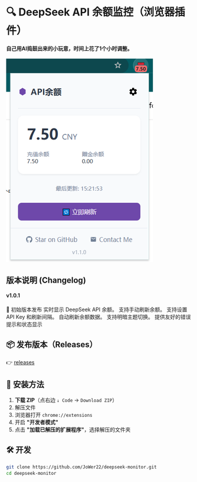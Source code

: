 # 🔍 DeepSeek API 余额监控（浏览器插件）
#### 自己用AI捣鼓出来的小玩意，时间上花了1个小时调整。
![插件截图](assets/screenshot.png)

## 版本说明 (Changelog)
#### v1.0.1
🎉 初始版本发布
实时显示 DeepSeek API 余额。
支持手动刷新余额。
支持设置 API Key 和刷新间隔。
自动刷新余额数据。
支持明暗主题切换。
提供友好的错误提示和状态显示

## 📦 发布版本（Releases）
👉 [releases](https://github.com/JoWer22/deepseek-monitor/releases)

## 🚀 安装方法
1. **下载 ZIP**（点右边 `↓ Code` → `Download ZIP`）
2. 解压文件
3. 浏览器打开 `chrome://extensions`
4. 开启 **"开发者模式"**
5. 点击 **"加载已解压的扩展程序"**，选择解压的文件夹

## 🛠️ 开发
```bash
git clone https://github.com/JoWer22/deepseek-monitor.git
cd deepseek-monitor
